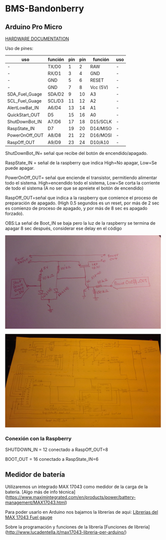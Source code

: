 # BMS-Bandonberry

## Arduino Pro Micro

[HARDWARE DOCUMENTATION](https://wiki.eprolabs.com/index.php?title=Arduino_Pro_Micro)

Uso de pines:

|uso            |función        |pin     |pin     |función     |uso       |
|---------------|---------------|--------|--------|------------|----------|
|-              |TX/D0          |1       |2       |RAW         |-         | 
|-              |RX/D1          |3       |4       |GND         |-         | 
|-              |GND            |5       |6       |RESET       |-         | 
|-              |GND            |7       |8       |Vcc (5V)    |-         | 
|SDA_Fuel_Guage |SDA/D2         |9       |10      |A3          |-         | 
|SCL_Fuel_Guage |SCL/D3         |11      |12      |A2          |-         |
|AlertLowBat_IN |A6/D4          |13      |14      |A1          |-         |
|QuickStart_OUT |D5             |15      |16      |A0          |-         |
|ShutDownBot_IN |A7/D6          |17      |18      |D15/SCLK    |-         |
|RaspState_IN   |D7             |19      |20      |D14/MISO    |-         |
|PowerOnOff_OUT |A8/D8          |21      |22      |D16/MOSI    |-         |
|RaspOff_OUT    |A9/D9          |23      |24      |D10/A10     |-         |


ShutDownBot_IN= señal que recibe del botón de encendido/apagado.

RaspState_IN = señal de la raspberry que indica High=No apagar, Low=Se puede apagar.

PowerOnOff_OUT= señal que enciende el transistor, permitiendo alimentar todo el sistema. High=encendido todo el sistema, Low=Se corta la corriente de todo el sistema (A no ser que se apreiete el botón de encendido) 

RaspOff_OUT=señal que indica a la raspberry que comience el proceso de preparación de apagado. (High 0.5 segundos es un reset, por más de 2  sec es comienzo de proceso de apagado, y por más de 8 sec es apagado forzado).


OBS:La señal de Boot_IN se baja pero la luz de la raspberry se termina de apagar 8 sec después, considerar ese delay en el código

![alt text](https://github.com/francotoscano/BMS-Bandonberry/blob/master/EsquematicoBoton.jpg)

![alt text](https://github.com/francotoscano/BMS-Bandonberry/blob/master/EsquematicoTotalBMS.jpg)



### Conexión con la Raspberry

SHUTDOWN_IN = 12    conectado a        RaspOff_OUT=8

BOOT_OUT = 16       conectado a        RaspState_IN=6         




## Medidor de batería
Utilizaremos un integrado MAX 17043 como medidor de la carga de la batería. [Algo más de info técnica] (https://www.maximintegrated.com/en/products/power/battery-management/MAX17043.html)

Para poder usarlo en Arduino nos bajamos la librerías de aqui:
[Librerias del MAX 17043 Fuel gauge](https://github.com/awelters/LiPoFuelGauge)

Sobre la programación y funciones de la librería
 [Funciones de libreria] (http://www.lucadentella.it/max17043-libreria-per-arduino/)


